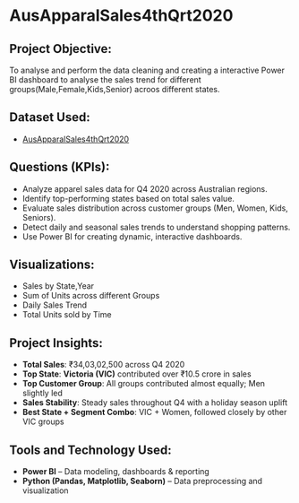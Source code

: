 # AusApparalSales4thQrt2020

## Project Objective:
To analyse and perform the data cleaning and creating a interactive Power BI dashboard to analyse the sales trend for different groups(Male,Female,Kids,Senior) acroos different states.

  ## Dataset Used:
  - <a href= "https://github.com/rajakumar8700/Project_3/blob/main/__CLEANED__AusApparalSales4thQrt2020.csv">AusApparalSales4thQrt2020</a>

## Questions (KPIs):
- Analyze apparel sales data for Q4 2020 across Australian regions.
- Identify top-performing states based on total sales value.
- Evaluate sales distribution across customer groups (Men, Women, Kids, Seniors).
- Detect daily and seasonal sales trends to understand shopping patterns.
- Use Power BI for creating dynamic, interactive dashboards.

## Visualizations:
- Sales by State,Year
- Sum of Units across different Groups
- Daily Sales Trend  
- Total Units sold by Time

## Project Insights:
- **Total Sales**: ₹34,03,02,500 across Q4 2020  
- **Top State**: **Victoria (VIC)** contributed over ₹10.5 crore in sales  
- **Top Customer Group**: All groups contributed almost equally; Men slightly led  
- **Sales Stability**: Steady sales throughout Q4 with a holiday season uplift  
- **Best State + Segment Combo**: VIC + Women, followed closely by other VIC groups  

## Tools and Technology Used:
- **Power BI** – Data modeling, dashboards & reporting  
- **Python (Pandas, Matplotlib, Seaborn)** – Data preprocessing and visualization  
